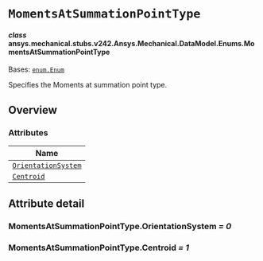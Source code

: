 # `MomentsAtSummationPointType`



#### *class* ansys.mechanical.stubs.v242.Ansys.Mechanical.DataModel.Enums.MomentsAtSummationPointType

Bases: [`enum.Enum`](https://docs.python.org/3/library/enum.html#enum.Enum)

Specifies the Moments at summation point type.

<!-- !! processed by numpydoc !! -->

<a id="overview"></a>

## Overview

### Attributes

| Name |
| ------------------------------------------------------------------------- |
| [`OrientationSystem`](#MomentsAtSummationPointType.OrientationSystem) |
| [`Centroid`](#MomentsAtSummationPointType.Centroid) |

<a id="attribute-detail"></a>

## Attribute detail

<a id="MomentsAtSummationPointType.OrientationSystem"></a>

### MomentsAtSummationPointType.OrientationSystem *= 0*

<a id="MomentsAtSummationPointType.Centroid"></a>

### MomentsAtSummationPointType.Centroid *= 1*


